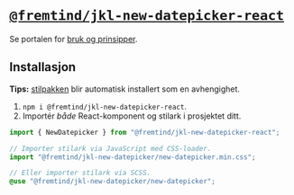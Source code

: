 # [`@fremtind/jkl-new-datepicker-react`](https://jokul.fremtind.no/komponenter/new-datepicker)

Se portalen for [bruk og prinsipper](https://jokul.fremtind.no/komponenter/new-datepicker).

## Installasjon

**Tips:** [stilpakken](../new-datepicker/) blir automatisk installert som en avhengighet.

1. `npm i @fremtind/jkl-new-datepicker-react`.
2. Importér _både_ React-komponent og stilark i prosjektet ditt.

```js
import { NewDatepicker } from "@fremtind/jkl-new-datepicker-react";

// Importer stilark via JavaScript med CSS-loader.
import "@fremtind/jkl-new-datepicker/new-datepicker.min.css";
```

```scss
// Eller importer stilark via SCSS.
@use "@fremtind/jkl-new-datepicker/new-datepicker";
```
